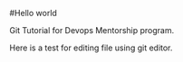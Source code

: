 #Hello world

Git Tutorial for Devops Mentorship program.

Here is a test for editing file using git editor.
